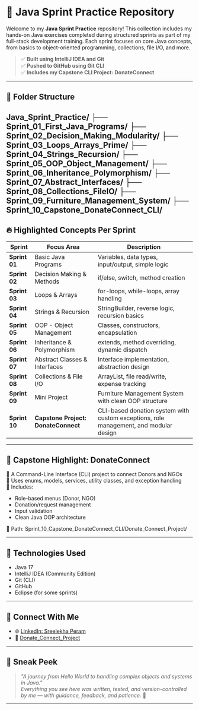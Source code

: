 # 📘 Java Sprint Practice Repository

Welcome to my **Java Sprint Practice** repository! This collection includes my hands-on Java exercises completed during structured sprints as part of my full-stack development training. Each sprint focuses on core Java concepts, from basics to object-oriented programming, collections, file I/O, and more.

> ✅ **Built using IntelliJ IDEA and Git**  
> ✅ **Pushed to GitHub using Git CLI**  
> ✅ **Includes my Capstone CLI Project: DonateConnect**

---

## 📂 Folder Structure

Java_Sprint_Practice/
├── Sprint_01_First_Java_Programs/
├── Sprint_02_Decision_Making_Modularity/
├── Sprint_03_Loops_Arrays_Prime/
├── Sprint_04_Strings_Recursion/
├── Sprint_05_OOP_Object_Management/
├── Sprint_06_Inheritance_Polymorphism/
├── Sprint_07_Abstract_Interfaces/
├── Sprint_08_Collections_FileIO/
├── Sprint_09_Furniture_Management_System/
├── Sprint_10_Capstone_DonateConnect_CLI/
---

## 🔥 Highlighted Concepts Per Sprint

| Sprint | Focus Area | Description |
|--------|------------|-------------|
| **Sprint 01** | Basic Java Programs | Variables, data types, input/output, simple logic |
| **Sprint 02** | Decision Making & Methods | if/else, switch, method creation |
| **Sprint 03** | Loops & Arrays | for-loops, while-loops, array handling |
| **Sprint 04** | Strings & Recursion | StringBuilder, reverse logic, recursion basics |
| **Sprint 05** | OOP - Object Management | Classes, constructors, encapsulation |
| **Sprint 06** | Inheritance & Polymorphism | extends, method overriding, dynamic dispatch |
| **Sprint 07** | Abstract Classes & Interfaces | Interface implementation, abstraction design |
| **Sprint 08** | Collections & File I/O | ArrayList, file read/write, expense tracking |
| **Sprint 09** | Mini Project | Furniture Management System with clean OOP structure |
| **Sprint 10** | **Capstone Project: DonateConnect** | CLI-based donation system with custom exceptions, role management, and modular design |

---

## 💼 Capstone Highlight: DonateConnect

🔹 A Command-Line Interface (CLI) project to connect Donors and NGOs  
🔹 Uses enums, models, services, utility classes, and exception handling  
🔹 Includes:
- Role-based menus (Donor, NGO)
- Donation/request management
- Input validation
- Clean Java OOP architecture

📂 Path: Sprint_10_Capstone_DonateConnect_CLI/Donate_Connect_Project/


---

## 📌 Technologies Used

- Java 17
- IntelliJ IDEA (Community Edition)
- Git (CLI)
- GitHub
- Eclipse (for some sprints)

---

## 🤝 Connect With Me

- 🌐 [LinkedIn: Sreelekha Peram](https://www.linkedin.com/in/sreelekhaperam5/)
- 📁 [Donate_Connect_Project](https://github.com/sreelekha21/Donate_Connect_Project)

---

## 📸 Sneak Peek

> *"A journey from Hello World to handling complex objects and systems in Java."*  
> *Everything you see here was written, tested, and version-controlled by me — with guidance, feedback, and patience.* 💚

---


